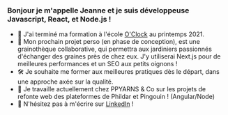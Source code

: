 ### Bonjour je m'appelle Jeanne et je suis développeuse Javascript, React, et Node.js !

- 🚀 J'ai terminé ma formation à l'école [O'Clock](https://oclock.io) au printemps 2021.
- 🌱 Mon prochain projet perso (en phase de conception), est une grainothèque collaborative, qui permettra aux jardiniers passionnés d'échanger des graines près de chez eux. J'y utiliserai Next.js pour de meilleures performances et un SEO aux petits oignons !
- 🛠️ Je souhaite me former aux meilleures pratiques dès le départ, dans une approche axée sur la qualité.
- 🧶 Je travaille actuellement chez PPYARNS & Co sur les projets de refonte web des plateformes de Phildar et Pingouin ! (Angular/Node)
- 💬 N'hésitez pas à m'écrire sur [LinkedIn](https://www.linkedin.com/in/jeanne-lemi%C3%A8re-a4b36a1bb/) !
